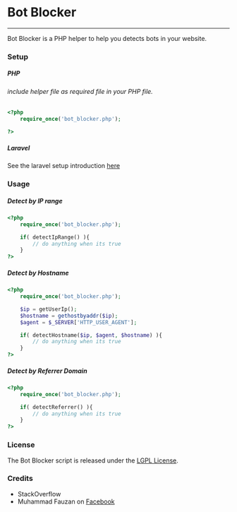 <p align="center">
    <h1>Bot Blocker</h1>
</p>

-----------------------------------------

Bot Blocker is a PHP helper to help you detects bots in your website.

### Setup

##### PHP

###### include helper file as required file in your PHP file.
```php
<?php 
    require_once('bot_blocker.php');

?>
```

##### Laravel

See the laravel setup introduction <a href="LARAVEL-INTRODUCTION.md">here</a>

### Usage

##### Detect by IP range
```php
<?php 
    require_once('bot_blocker.php');

    if( detectIpRange() ){
        // do anything when its true
    }
?>
```

##### Detect by Hostname
```php
<?php 
    require_once('bot_blocker.php');

    $ip = getUserIp();
    $hostname = gethostbyaddr($ip);
    $agent = $_SERVER['HTTP_USER_AGENT'];

    if( detectHostname($ip, $agent, $hostname) ){
        // do anything when its true
    }
?>
```

##### Detect by Referrer Domain
```php
<?php 
    require_once('bot_blocker.php');

    if( detectReferrer() ){
        // do anything when its true
    }
?>
```

### License
The Bot Blocker script is released under the <a href="LICENSE">LGPL License</a>.

### Credits
* StackOverflow
* Muhammad Fauzan on <a href="https://facebook.com/fauzandotjs" target="_blank">Facebook</a>
